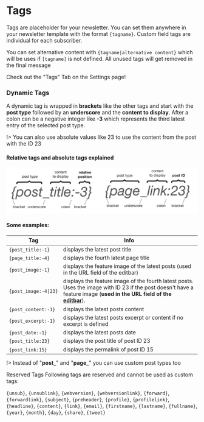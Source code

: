 # Tags

Tags are placeholder for your newsletter. You can set them anywhere in your newsletter template with the format `{tagname}`. Custom field tags are individual for each subscriber.

You can set alternative content with `{tagname|alternative content}` which will be uses if `[tagname]` is not defined. All unused tags will get removed in the final message

Check out the "Tags" Tab on the Settings page!

### Dynamic Tags

A dynamic tag is wrapped in **brackets** like the other tags and start with the **post type** followed by an **underscore** and the **content to display**. After a colon can be a negative integer like **-3** which represents the third latest entry of the selected post type.

!> You can also use absolute values like 23 to use the content from the post with the ID 23

#### Relative tags and absolute tags explained

![Tags explained](assets/tags.png)

#### Some examples:

| Tag                   | Info                                                                                                                                                                                                 |
| --------------------- | ---------------------------------------------------------------------------------------------------------------------------------------------------------------------------------------------------- |
| `{post_title:-1}`     | displays the latest post title                                                                                                                                                                       |
| `{page_title:-4}`     | displays the fourth latest page title                                                                                                                                                                |
| `{post_image:-1}`     | displays the feature image of the latest posts (used in the URL field of the editbar)                                                                                                                |
| `{post_image:-4\|23}` | displays the feature image of the fourth latest posts. Uses the image with ID 23 if the post doesn't have a feature image (**used in the URL field of the [editbar](editor?id=picpicker-editbar)**). |
| `{post_content:-1}`   | displays the latest posts content                                                                                                                                                                    |
| `{post_excerpt:-1}`   | displays the latest posts excerpt or content if no excerpt is defined                                                                                                                                |
| `{post_date:-1}`      | displays the latest posts date                                                                                                                                                                       |
| `{post_title:23}`     | displays the post title of post ID 23                                                                                                                                                                |
| `{post_link:15}`      | displays the permalink of post ID 15                                                                                                                                                                 |

!> Instead of "**post\_**" and "**page\_**" you can use custom post types too

Reserved Tags
Following tags are reserved and cannot be used as custom tags:

`{unsub}`, `{unsublink}`, `{webversion}`, `{webversionlink}`, `{forward}`, `{forwardlink}`, `{subject}`, `{preheader}`, `{profile}`, `{profilelink}`, `{headline}`, `{content}`, `{link}`, `{email}`, `{firstname}`, `{lastname}`, `{fullname}`, `{year}`, `{month}`, `{day}`, `{share}`, `{tweet}`
